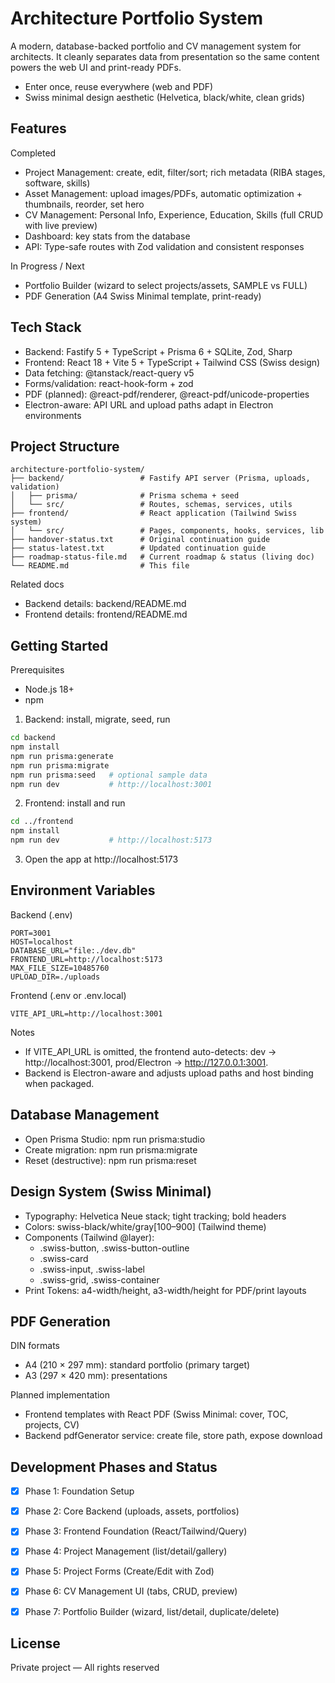 # Architecture Portfolio System

A modern, database-backed portfolio and CV management system for architects. It cleanly separates data from presentation so the same content powers the web UI and print-ready PDFs.

- Enter once, reuse everywhere (web and PDF)
- Swiss minimal design aesthetic (Helvetica, black/white, clean grids)

## Features

Completed
- Project Management: create, edit, filter/sort; rich metadata (RIBA stages, software, skills)
- Asset Management: upload images/PDFs, automatic optimization + thumbnails, reorder, set hero
- CV Management: Personal Info, Experience, Education, Skills (full CRUD with live preview)
- Dashboard: key stats from the database
- API: Type-safe routes with Zod validation and consistent responses

In Progress / Next
- Portfolio Builder (wizard to select projects/assets, SAMPLE vs FULL)
- PDF Generation (A4 Swiss Minimal template, print-ready)

## Tech Stack

- Backend: Fastify 5 + TypeScript + Prisma 6 + SQLite, Zod, Sharp
- Frontend: React 18 + Vite 5 + TypeScript + Tailwind CSS (Swiss design)
- Data fetching: @tanstack/react-query v5
- Forms/validation: react-hook-form + zod
- PDF (planned): @react-pdf/renderer, @react-pdf/unicode-properties
- Electron-aware: API URL and upload paths adapt in Electron environments

## Project Structure

```
architecture-portfolio-system/
├── backend/                 # Fastify API server (Prisma, uploads, validation)
│   ├── prisma/              # Prisma schema + seed
│   └── src/                 # Routes, schemas, services, utils
├── frontend/                # React application (Tailwind Swiss system)
│   └── src/                 # Pages, components, hooks, services, lib
├── handover-status.txt      # Original continuation guide
├── status-latest.txt        # Updated continuation guide
├── roadmap-status-file.md   # Current roadmap & status (living doc)
└── README.md                # This file
```

Related docs
- Backend details: backend/README.md
- Frontend details: frontend/README.md

## Getting Started

Prerequisites
- Node.js 18+
- npm

1) Backend: install, migrate, seed, run
```bash
cd backend
npm install
npm run prisma:generate
npm run prisma:migrate
npm run prisma:seed   # optional sample data
npm run dev           # http://localhost:3001
```

2) Frontend: install and run
```bash
cd ../frontend
npm install
npm run dev           # http://localhost:5173
```

3) Open the app at http://localhost:5173

## Environment Variables

Backend (.env)
```
PORT=3001
HOST=localhost
DATABASE_URL="file:./dev.db"
FRONTEND_URL=http://localhost:5173
MAX_FILE_SIZE=10485760
UPLOAD_DIR=./uploads
```

Frontend (.env or .env.local)
```
VITE_API_URL=http://localhost:3001
```
Notes
- If VITE_API_URL is omitted, the frontend auto-detects: dev → http://localhost:3001, prod/Electron → http://127.0.0.1:3001.
- Backend is Electron-aware and adjusts upload paths and host binding when packaged.

## Database Management

- Open Prisma Studio: npm run prisma:studio
- Create migration: npm run prisma:migrate
- Reset (destructive): npm run prisma:reset


## Design System (Swiss Minimal)

- Typography: Helvetica Neue stack; tight tracking; bold headers
- Colors: swiss-black/white/gray[100–900] (Tailwind theme)
- Components (Tailwind @layer):
  - .swiss-button, .swiss-button-outline
  - .swiss-card
  - .swiss-input, .swiss-label
  - .swiss-grid, .swiss-container
- Print Tokens: a4-width/height, a3-width/height for PDF/print layouts

## PDF Generation

DIN formats
- A4 (210 × 297 mm): standard portfolio (primary target)
- A3 (297 × 420 mm): presentations

Planned implementation
- Frontend templates with React PDF (Swiss Minimal: cover, TOC, projects, CV)
- Backend pdfGenerator service: create file, store path, expose download

## Development Phases and Status

- [x] Phase 1: Foundation Setup
- [x] Phase 2: Core Backend (uploads, assets, portfolios)
- [x] Phase 3: Frontend Foundation (React/Tailwind/Query)
- [x] Phase 4: Project Management (list/detail/gallery)
- [x] Phase 5: Project Forms (Create/Edit with Zod)
- [x] Phase 6: CV Management UI (tabs, CRUD, preview)
- [x] Phase 7: Portfolio Builder (wizard, list/detail, duplicate/delete)


## License

Private project — All rights reserved
